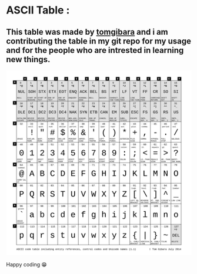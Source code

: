 # **ASCII Table** :

## **This table was made by [tomgibara](https://github.com/tomgibara) and i am contributing the table in my git repo for my usage and for the people who are intrested in learning new things.**

![ASCII-Table](Assets/ascii-table.png)

Happy coding 😁

